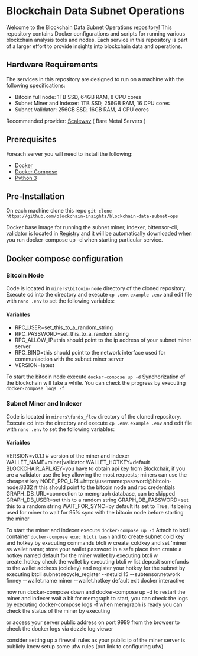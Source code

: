 
# Blockchain Data Subnet Operations

Welcome to the Blockchain Data Subnet Operations repository! This repository contains Docker configurations and scripts for running various blockchain analysis tools and nodes. Each service in this repository is part of a larger effort to provide insights into blockchain data and operations.

## Hardware Requirements
The services in this repository are designed to run on a machine with the following specifications:
- Bitcoin full node: 1TB SSD, 64GB RAM, 8 CPU cores
- Subnet Miner and Indexer: 1TB SSD, 256GB RAM, 16 CPU cores
- Subnet Validator: 256GB SSD, 16GB RAM, 4 CPU cores

Recommended provider: [Scaleway](https://www.scaleway.com/) ( Bare Metal Servers )

## Prerequisites
Foreach server you will need to install the following:
- [Docker](https://docs.docker.com/get-docker/)
- [Docker Compose](https://docs.docker.com/compose/install/)
- [Python 3](https://www.python.org/downloads/)

## Pre-Installation

On each machine clone this repo ``git clone https://github.com/blockchain-insights/blockchain-data-subnet-ops``

Docker base image for running the subnet miner, indexer, bittensor-cli, validator is located in [Registry](https://github.com/blockchain-insights/blockchain-data-subnet/pkgs/container/blockchain_insights_base)
and it will be automatically downloaded when you run docker-compose up -d when starting particular service.

## Docker compose configuration

### Bitcoin Node

Code is located in ```miners\bitcoin-node``` directory of the cloned repository.
Execute cd into the directory and execute ```cp .env.example .env``` 
and edit file with ```nano .env``` to set the following variables:

#### Variables
- RPC_USER=set_this_to_a_random_string
- RPC_PASSWORD=set_this_to_a_random_string
- RPC_ALLOW_IP=this should point to the ip address of your subnet miner server
- RPC_BIND=this should point to the network interface used for communiaction with the subnet miner server
- VERSION=latest

To start the bitcoin node execute ```docker-compose up -d```
Synchorization of the blockchain will take a while. You can check the progress by executing ```docker-compose logs -f```

### Subnet Miner and Indexer

Code is located in ```miners\funds_flow``` directory of the cloned repository.
Execute cd into the directory and execute ```cp .env.example .env``` 
and edit file with ```nano .env``` to set the following variables:

#### Variables
VERSION=v0.1.1  # version of the miner and indexer 
WALLET_NAME=miner|validator
WALLET_HOTKEY=default
BLOCKCHAIR_API_KEY=you have to obtain api key from [Blockchair](https://blockchair.com/), if you are a validator use the key allowing the most requests; miners can use the cheapest key
NODE_RPC_URL=http://username:password@bitcoin-node:8332 # this should point to the bitcoin node and rpc credentials
GRAPH_DB_URL=connection to  memgraph database, can be skipped
GRAPH_DB_USER=set this to a random string
GRAPH_DB_PASSWORD=set this to a random string
WAIT_FOR_SYNC=by default its set to True, its being used for miner to wait for 95% sync with the bitcoin node before starting the miner

To start the miner and indexer execute ```docker-compose up -d```
Attach to btcli container ```docker-compose exec btcli bash``` and to create subnet cold key and hotkey by executing commands
btcli w create_coldkey and set 'miner' as wallet name; store your wallet password in a safe place
then create a hotkey named default for the miner wallet by executing btcli w create_hotkey
check the wallet by executing btcli w list
deposit somefunds to the wallet address (coldkey) and register your hotkey for the subnet by executing
btcli subnet recycle_register --netuid 15 --subtensor.network finney --wallet.name miner --wallet.hotkey default
exit docker interactive

now run docker-compose down and docker-compose up -d to restart the miner and indexer
wait a bit for memgraph to start, you can check the logs by executing docker-compose logs -f
when memgraph is ready you can check the status of the miner by executing

or access your server public address on port 9999 from the browser to check the docker logs via dozzle log viewer

consider setting up a firewall rules as your public ip of the miner server is publicly know
setup some ufw rules (put link to configuring ufw)
 